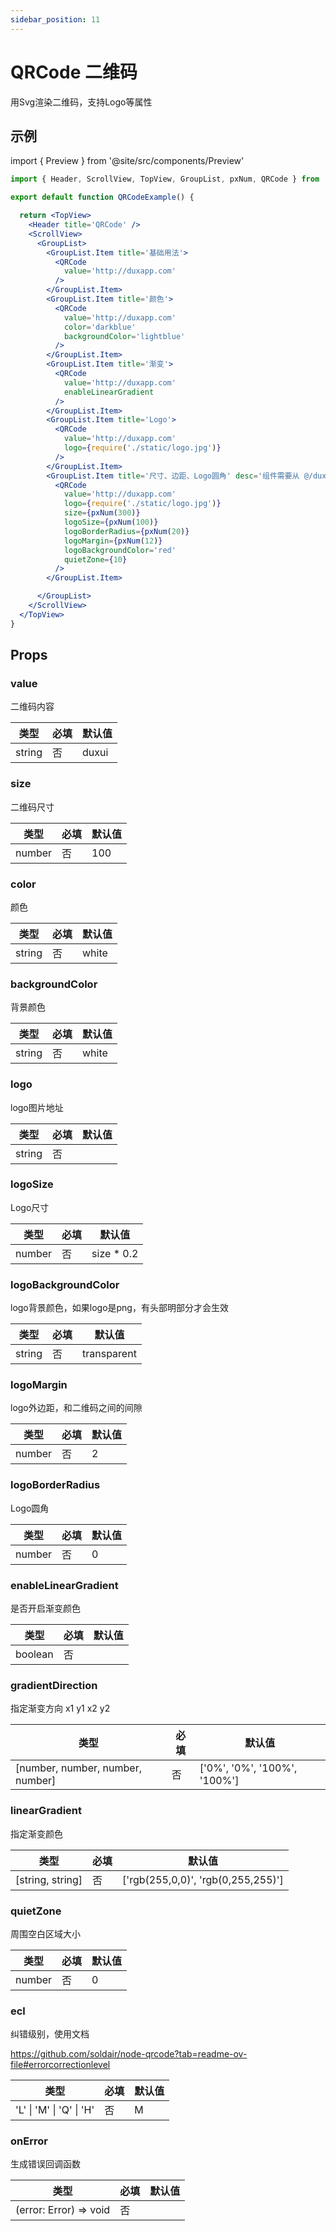 ```yaml
---
sidebar_position: 11
---
```


# QRCode 二维码

用Svg渲染二维码，支持Logo等属性

## 示例

import { Preview } from '@site/src/components/Preview'

<Preview name='QRCode' />

```jsx
import { Header, ScrollView, TopView, GroupList, pxNum, QRCode } from '@/duxuiExample'

export default function QRCodeExample() {

  return <TopView>
    <Header title='QRCode' />
    <ScrollView>
      <GroupList>
        <GroupList.Item title='基础用法'>
          <QRCode
            value='http://duxapp.com'
          />
        </GroupList.Item>
        <GroupList.Item title='颜色'>
          <QRCode
            value='http://duxapp.com'
            color='darkblue'
            backgroundColor='lightblue'
          />
        </GroupList.Item>
        <GroupList.Item title='渐变'>
          <QRCode
            value='http://duxapp.com'
            enableLinearGradient
          />
        </GroupList.Item>
        <GroupList.Item title='Logo'>
          <QRCode
            value='http://duxapp.com'
            logo={require('./static/logo.jpg')}
          />
        </GroupList.Item>
        <GroupList.Item title='尺寸、边距、Logo圆角' desc='组件需要从 @/duxui/components/QRCode 导入'>
          <QRCode
            value='http://duxapp.com'
            logo={require('./static/logo.jpg')}
            size={pxNum(300)}
            logoSize={pxNum(100)}
            logoBorderRadius={pxNum(20)}
            logoMargin={pxNum(12)}
            logoBackgroundColor='red'
            quietZone={10}
          />
        </GroupList.Item>

      </GroupList>
    </ScrollView>
  </TopView>
}
```

## Props

### value

二维码内容

| 类型 | 必填 | 默认值 |
| ---- | -------- | ------- |
| string | 否 | duxui |

### size

二维码尺寸

| 类型 | 必填 | 默认值 |
| ---- | -------- | ------- |
| number | 否 | 100 |

### color

颜色

| 类型 | 必填 | 默认值 |
| ---- | -------- | ------- |
| string | 否 | white |

### backgroundColor

背景颜色

| 类型 | 必填 | 默认值 |
| ---- | -------- | ------- |
| string | 否 | white |

### logo

logo图片地址

| 类型 | 必填 | 默认值 |
| ---- | -------- | ------- |
| string | 否 |  |

### logoSize

Logo尺寸

| 类型 | 必填 | 默认值 |
| ---- | -------- | ------- |
| number | 否 | size * 0.2 |

### logoBackgroundColor

logo背景颜色，如果logo是png，有头部明部分才会生效

| 类型 | 必填 | 默认值 |
| ---- | -------- | ------- |
| string | 否 | transparent |

### logoMargin

logo外边距，和二维码之间的间隙

| 类型 | 必填 | 默认值 |
| ---- | -------- | ------- |
| number | 否 | 2 |

### logoBorderRadius

Logo圆角

| 类型 | 必填 | 默认值 |
| ---- | -------- | ------- |
| number | 否 | 0 |

### enableLinearGradient

是否开启渐变颜色

| 类型 | 必填 | 默认值 |
| ---- | -------- | ------- |
| boolean | 否 |  |

### gradientDirection

指定渐变方向 x1 y1 x2 y2

| 类型 | 必填 | 默认值 |
| ---- | -------- | ------- |
| [number, number, number, number] | 否 | ['0%', '0%', '100%', '100%'] |

### linearGradient

指定渐变颜色

| 类型 | 必填 | 默认值 |
| ---- | -------- | ------- |
| [string, string] | 否 | ['rgb(255,0,0)', 'rgb(0,255,255)'] |

### quietZone

周围空白区域大小

| 类型 | 必填 | 默认值 |
| ---- | -------- | ------- |
| number | 否 | 0 |

### ecl

纠错级别，使用文档

https://github.com/soldair/node-qrcode?tab=readme-ov-file#errorcorrectionlevel

| 类型 | 必填 | 默认值 |
| ---- | -------- | ------- |
| 'L' \| 'M' \| 'Q' \| 'H' | 否 | M |

### onError

生成错误回调函数

| 类型 | 必填 | 默认值 |
| ---- | -------- | ------- |
| (error: Error) => void | 否 |  |
